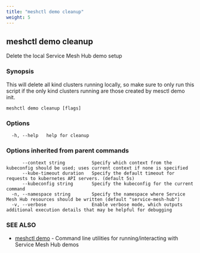 ```yaml
---
title: "meshctl demo cleanup"
weight: 5
---
```

## meshctl demo cleanup

Delete the local Service Mesh Hub demo setup

### Synopsis

This will delete all kind clusters running locally, so make sure to only run this script if the only kind clusters running are those created by mesctl demo init.

```
meshctl demo cleanup [flags]
```

### Options

```
  -h, --help   help for cleanup
```

### Options inherited from parent commands

```
      --context string          Specify which context from the kubeconfig should be used; uses current context if none is specified
      --kube-timeout duration   Specify the default timeout for requests to kubernetes API servers. (default 5s)
      --kubeconfig string       Specify the kubeconfig for the current command
  -n, --namespace string        Specify the namespace where Service Mesh Hub resources should be written (default "service-mesh-hub")
  -v, --verbose                 Enable verbose mode, which outputs additional execution details that may be helpful for debugging
```

### SEE ALSO

* [meshctl demo](../meshctl_demo)	 - Command line utilities for running/interacting with Service Mesh Hub demos

